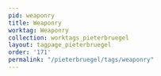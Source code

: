 ```yaml
---
pid: weaponry
title: Weaponry
worktag: Weaponry
collection: worktags_pieterbruegel
layout: tagpage_pieterbruegel
order: '171'
permalink: "/pieterbruegel/tags/weaponry"
---
```

